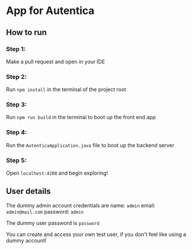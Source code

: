 # App for Autentica
## How to run
### Step 1:
Make a pull request and open in your IDE

### Step 2:
Run `npm install` in the terminal of the project root

### Step 3:
Run `npm run build` in the terminal to boot up the front end app

### Step 4:
Run the `AutenticaApplication.java` file to boot up the backend server

### Step 5:
Open `localhost:4200` and begin exploring!

## User details
The dummy admin account credentials are
name: `admin`
email: `admin@mail.com`
password: `admin`

The dummy user password is `password`

You can create and access your own test user, if you don't feel like using a dummy account!
